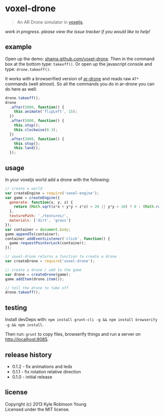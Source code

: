 # voxel-drone

> An AR Drone simulator in [voxeljs](http://voxeljs.com).

_work in progress. please view the issue tracker if you would like to help!_

## example

Open up the demo:
[shama.github.com/voxel-drone](http://shama.github.com/voxel-drone). Then in the
command box at the bottom type: `takeoff()`. Or open up the javascript console
and type: `drone.takeoff()`.

It works with a browserified version of
[ar-drone](https://github.com/felixge/node-ar-drone) and reads raw `AT*`
commands (well almost). So all the commands you do in ar-drone you can do
here as well:

```js
drone.takeoff();
drone
  .after(5000, function() {
    this.animate('flipLeft', 15);
  })
  .after(5000, function() {
    this.stop();
    this.clockwise(0.3);
  })
  .after(3000, function() {
    this.stop();
    this.land();
  });
```

## usage

In your voxeljs world add a drone with the following:

```js
// create a world
var createEngine = require('voxel-engine');
var game = createEngine({
  generate: function(x, y, z) {
    return (Math.sqrt(x*x + y*y + z*z) > 20 || y*y > 10) ? 0 : (Math.random() * 2) + 1;
  },
  texturePath: './textures/',
  materials: ['dirt', 'grass']
});
var container = document.body;
game.appendTo(container);
container.addEventListener('click', function() {
  game.requestPointerLock(container);
});

// voxel-drone returns a function to create a drone
var createDrone = require('voxel-drone');

// create a drone / add to the game
var drone = createDrone(game);
game.addItem(drone.item());

// tell the drone to take off
drone.takeoff();
```

## testing

Install devDeps with:
`npm install grunt-cli -g && npm install browserify -g && npm install`.

Then run: `grunt` to copy files, browserify things and run a server on
[http://localhost:8085](http://localhost:8085).

## release history
* 0.1.2 - fix animations and leds
* 0.1.1 - fix rotation relative direction
* 0.1.0 - initial release

## license
Copyright (c) 2013 Kyle Robinson Young  
Licensed under the MIT license.
